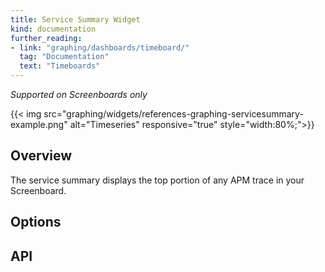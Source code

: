 ```yaml
---
title: Service Summary Widget
kind: documentation
further_reading:
- link: "graphing/dashboards/timeboard/"
  tag: "Documentation"
  text: "Timeboards"
---
```


*Supported on Screenboards only*

{{< img src="graphing/widgets/references-graphing-servicesummary-example.png" alt="Timeseries" responsive="true" style="width:80%;">}}

## Overview

The service summary displays the top portion of any APM trace in your Screenboard.

## Options

## API